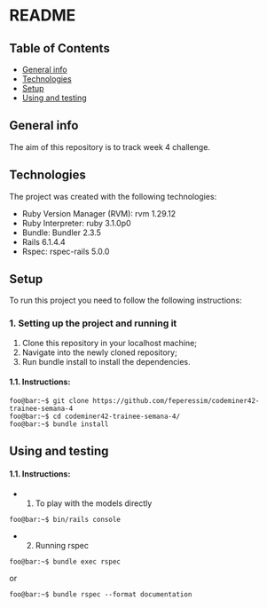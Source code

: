 # README

## Table of Contents
* [General info](#general-info)
* [Technologies](#technologies)
* [Setup](#setup)
* [Using and testing](#using-and-testing)

## General info

The aim of this repository is to track week 4 challenge. 

## Technologies

The project was created with the following technologies:

* Ruby Version Manager (RVM): rvm 1.29.12
* Ruby Interpreter: ruby 3.1.0p0
* Bundle: Bundler 2.3.5
* Rails 6.1.4.4
* Rspec: rspec-rails  5.0.0

## Setup
To run this project you need to follow the following instructions:

### 1. Setting up the project and running it
1. Clone this repository in your localhost machine;
2. Navigate into the newly cloned repository;
3. Run bundle install to install the dependencies.

#### 1.1. Instructions:
```console
foo@bar:~$ git clone https://github.com/feperessim/codeminer42-trainee-semana-4
foo@bar:~$ cd codeminer42-trainee-semana-4/
foo@bar:~$ bundle install
```

## Using and testing

#### 1.1. Instructions:

* 1. To play with the models directly

```console
foo@bar:~$ bin/rails console
```

* 2. Running rspec 

```console
foo@bar:~$ bundle exec rspec
```
or

```console
foo@bar:~$ bundle rspec --format documentation
```
